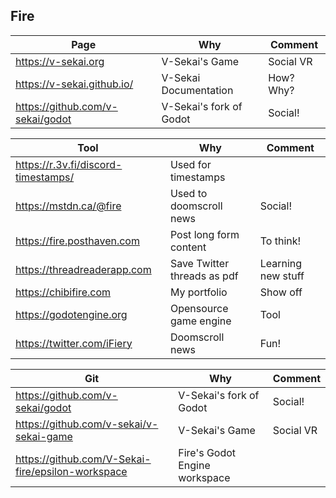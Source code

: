 ## Fire

|Page  | Why | Comment |
|---|---|---|
| https://v-sekai.org | V-Sekai's Game | Social VR |
| https://v-sekai.github.io/ | V-Sekai Documentation | How? Why? |
| https://github.com/v-sekai/godot | V-Sekai's fork of Godot | Social! |

|Tool  | Why | Comment |
|---|---|---|
| https://r.3v.fi/discord-timestamps/ | Used for timestamps | |
| https://mstdn.ca/@fire | Used to doomscroll news | Social! |
| https://fire.posthaven.com | Post long form content | To think! |
| https://threadreaderapp.com | Save Twitter threads as pdf | Learning new stuff |
| https://chibifire.com | My portfolio | Show off |
| https://godotengine.org | Opensource game engine | Tool |
| https://twitter.com/iFiery | Doomscroll news | Fun! |

| Git  | Why | Comment |
|---|---|---|
| https://github.com/v-sekai/godot | V-Sekai's fork of Godot | Social! |
| https://github.com/v-sekai/v-sekai-game | V-Sekai's Game | Social VR |
| https://github.com/V-Sekai-fire/epsilon-workspace | Fire's Godot Engine workspace |
